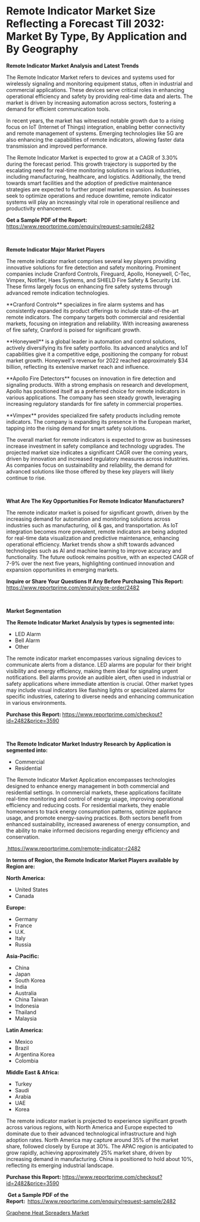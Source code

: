 <p><h1>Remote Indicator Market Size Reflecting a Forecast Till 2032: Market By Type, By Application and By Geography</h1></p><p><strong>Remote Indicator Market Analysis and Latest Trends</strong></p>
<p><p>The Remote Indicator Market refers to devices and systems used for wirelessly signaling and monitoring equipment status, often in industrial and commercial applications. These devices serve critical roles in enhancing operational efficiency and safety by providing real-time data and alerts. The market is driven by increasing automation across sectors, fostering a demand for efficient communication tools.</p><p>In recent years, the market has witnessed notable growth due to a rising focus on IoT (Internet of Things) integration, enabling better connectivity and remote management of systems. Emerging technologies like 5G are also enhancing the capabilities of remote indicators, allowing faster data transmission and improved performance.</p><p>The Remote Indicator Market is expected to grow at a CAGR of 3.30% during the forecast period. This growth trajectory is supported by the escalating need for real-time monitoring solutions in various industries, including manufacturing, healthcare, and logistics. Additionally, the trend towards smart facilities and the adoption of predictive maintenance strategies are expected to further propel market expansion. As businesses seek to optimize operations and reduce downtime, remote indicator systems will play an increasingly vital role in operational resilience and productivity enhancement.</p></p>
<p><strong>Get a Sample PDF of the Report:&nbsp;</strong> <a href="https://www.reportprime.com/enquiry/request-sample/2482?utm_campaign=2800&utm_medium=2&utm_source=Github&utm_content=ia&utm_term=18032025&utm_id=remote-indicator">https://www.reportprime.com/enquiry/request-sample/2482</a></p>
<p>&nbsp;</p>
<p><strong>Remote Indicator Major Market Players</strong></p>
<p><p>The remote indicator market comprises several key players providing innovative solutions for fire detection and safety monitoring. Prominent companies include Cranford Controls, Fireguard, Apollo, Honeywell, C-Tec, Vimpex, Notifier, Haes Systems, and SHIELD Fire Safety & Security Ltd. These firms largely focus on enhancing fire safety systems through advanced remote indication technologies.</p><p>**Cranford Controls** specializes in fire alarm systems and has consistently expanded its product offerings to include state-of-the-art remote indicators. The company targets both commercial and residential markets, focusing on integration and reliability. With increasing awareness of fire safety, Cranford is poised for significant growth.</p><p>**Honeywell** is a global leader in automation and control solutions, actively diversifying its fire safety portfolio. Its advanced analytics and IoT capabilities give it a competitive edge, positioning the company for robust market growth. Honeywell's revenue for 2022 reached approximately $34 billion, reflecting its extensive market reach and influence.</p><p>**Apollo Fire Detectors** focuses on innovation in fire detection and signaling products. With a strong emphasis on research and development, Apollo has positioned itself as a preferred choice for remote indicators in various applications. The company has seen steady growth, leveraging increasing regulatory standards for fire safety in commercial properties.</p><p>**Vimpex** provides specialized fire safety products including remote indicators. The company is expanding its presence in the European market, tapping into the rising demand for smart safety solutions.</p><p>The overall market for remote indicators is expected to grow as businesses increase investment in safety compliance and technology upgrades. The projected market size indicates a significant CAGR over the coming years, driven by innovation and increased regulatory measures across industries. As companies focus on sustainability and reliability, the demand for advanced solutions like those offered by these key players will likely continue to rise.</p></p>
<p>&nbsp;</p>
<p><strong>What Are The Key Opportunities For Remote Indicator Manufacturers?</strong></p>
<p><p>The remote indicator market is poised for significant growth, driven by the increasing demand for automation and monitoring solutions across industries such as manufacturing, oil & gas, and transportation. As IoT integration becomes more prevalent, remote indicators are being adopted for real-time data visualization and predictive maintenance, enhancing operational efficiency. Market trends show a shift towards advanced technologies such as AI and machine learning to improve accuracy and functionality. The future outlook remains positive, with an expected CAGR of 7-9% over the next five years, highlighting continued innovation and expansion opportunities in emerging markets.</p></p>
<p><strong>Inquire or Share Your Questions If Any Before Purchasing This Report:</strong> <a href="https://www.reportprime.com/enquiry/pre-order/2482?utm_campaign=2800&utm_medium=2&utm_source=Github&utm_content=ia&utm_term=18032025&utm_id=remote-indicator">https://www.reportprime.com/enquiry/pre-order/2482</a></p>
<p>&nbsp;</p>
<p><strong>Market Segmentation</strong></p>
<p><strong>The Remote Indicator Market Analysis by types is segmented into:</strong></p>
<p><ul><li>LED Alarm</li><li>Bell Alarm</li><li>Other</li></ul></p>
<p><p>The remote indicator market encompasses various signaling devices to communicate alerts from a distance. LED alarms are popular for their bright visibility and energy efficiency, making them ideal for signaling urgent notifications. Bell alarms provide an audible alert, often used in industrial or safety applications where immediate attention is crucial. Other market types may include visual indicators like flashing lights or specialized alarms for specific industries, catering to diverse needs and enhancing communication in various environments.</p></p>
<p><strong>Purchase this Report:&nbsp;</strong><a href="https://www.reportprime.com/checkout?id=2482&price=3590&utm_campaign=2800&utm_medium=2&utm_source=Github&utm_content=ia&utm_term=18032025&utm_id=remote-indicator">https://www.reportprime.com/checkout?id=2482&price=3590</a></p>
<p>&nbsp;</p>
<p><strong>The Remote Indicator Market Industry Research by Application is segmented into:</strong></p>
<p><ul><li>Commercial</li><li>Residential</li></ul></p>
<p><p>The Remote Indicator Market Application encompasses technologies designed to enhance energy management in both commercial and residential settings. In commercial markets, these applications facilitate real-time monitoring and control of energy usage, improving operational efficiency and reducing costs. For residential markets, they enable homeowners to track energy consumption patterns, optimize appliance usage, and promote energy-saving practices. Both sectors benefit from enhanced sustainability, increased awareness of energy consumption, and the ability to make informed decisions regarding energy efficiency and conservation.</p></p>
<p><a href="https://www.reportprime.com/remote-indicator-r2482?utm_campaign=2800&utm_medium=2&utm_source=Github&utm_content=ia&utm_term=18032025&utm_id=remote-indicator">&nbsp;https://www.reportprime.com/remote-indicator-r2482</a></p>
<p><strong>In terms of Region, the Remote Indicator Market Players available by Region are:</strong></p>
<p>
    <p> <strong> North America: </strong>
        <ul>
            <li>United States</li>
            <li>Canada</li>
        </ul>
        </p> 
    <p> <strong> Europe: </strong>
        <ul>
            <li>Germany</li>
            <li>France</li>
            <li>U.K.</li>
            <li>Italy</li>
            <li>Russia</li>
        </ul>
        </p> 
    <p> <strong> Asia-Pacific: </strong>
        <ul>
            <li>China</li>
            <li>Japan</li>
            <li>South Korea</li>
            <li>India</li>
            <li>Australia</li>
            <li>China Taiwan</li>
            <li>Indonesia</li>
            <li>Thailand</li>
            <li>Malaysia</li>
        </ul>
        </p> 
    <p> <strong> Latin America: </strong>
        <ul>
            <li>Mexico</li>
            <li>Brazil</li>
            <li>Argentina Korea</li>
            <li>Colombia</li>
        </ul>
        </p> 
    <p> <strong> Middle East & Africa: </strong>
        <ul>
            <li>Turkey</li>
            <li>Saudi</li>
            <li>Arabia</li>
            <li>UAE</li>
            <li>Korea</li>
        </ul>
    </p>
    </p>
<p><p>The remote indicator market is projected to experience significant growth across various regions, with North America and Europe expected to dominate due to their advanced technological infrastructure and high adoption rates. North America may capture around 35% of the market share, followed closely by Europe at 30%. The APAC region is anticipated to grow rapidly, achieving approximately 25% market share, driven by increasing demand in manufacturing. China is positioned to hold about 10%, reflecting its emerging industrial landscape.</p></p>
<p><strong>Purchase this Report: </strong><a href="https://www.reportprime.com/checkout?id=2482&price=3590&utm_campaign=2800&utm_medium=2&utm_source=Github&utm_content=ia&utm_term=18032025&utm_id=remote-indicator">https://www.reportprime.com/checkout?id=2482&price=3590</a></p>
<p>&nbsp;<strong>Get a Sample PDF of the Report:&nbsp;&nbsp;</strong><a href="https://www.reportprime.com/enquiry/request-sample/2482?utm_campaign=2800&utm_medium=2&utm_source=Github&utm_content=ia&utm_term=18032025&utm_id=remote-indicator">https://www.reportprime.com/enquiry/request-sample/2482</a></p>
<p><strong></strong></p>
<p><p><a href="https://github.com/jensanohishi/Market-Research-Report-List-1/blob/main/graphene-heat-spreaders-market.md?utm_campaign=2800&utm_medium=2&utm_source=Github&utm_content=ia&utm_term=18032025&utm_id=remote-indicator">Graphene Heat Spreaders Market</a></p></p>